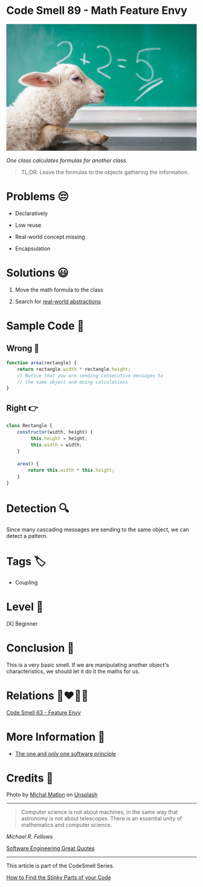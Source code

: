 # Code Smell 89 - Math Feature Envy

![Code Smell 89 - Math Feature Envy](Code%20Smell%2089%20-%20Math%20Feature%20Envy.jpg)

*One class calculates formulas for another class.*

> TL;DR: Leave the formulas to the objects gathering the information.

# Problems 😔 

- Declaratively

- Low reuse

- Real-world concept missing

- Encapsulation

# Solutions 😃

1. Move the math formula to the class

2. Search for [real-world abstractions](https://github.com/mcsee/Software-Design-Articles/tree/main/Articles/Theory/The%20One%20and%20Only%20Software%20Design%20Principle/readme.md)

# Sample Code 📖

## Wrong 🚫

<!-- [Gist Url](https://gist.github.com/mcsee/4b3483f5be825913df7a6c709efebdbc) -->

```javascript
function area(rectangle) { 
    return rectangle.width * rectangle.height;
    // Notice that you are sending consecutive messages to
    // the same object and doing calculations
}
```

## Right 👉

<!-- [Gist Url](https://gist.github.com/mcsee/891b1df84cd9e0528fad2dae42322c54) -->

```javascript
class Rectangle {
    constructor(width, height) { 
         this.height = height;
         this.width = width;
    }
 
    area() {
        return this.width * this.height;
    }
}
```

# Detection 🔍

Since many cascading messages are sending to the same object, we can detect a pattern.

# Tags 🏷️

- Coupling

# Level 🔋

[X] Beginner

# Conclusion 🏁

This is a very basic smell. If we are manipulating another object's characteristics, we should let it do it the maths for us.

# Relations 👩‍❤️‍💋‍👨

[Code Smell 63 - Feature Envy](https://github.com/mcsee/Software-Design-Articles/tree/main/Articles/Code%20Smells/Code%20Smell%2063%20-%20Feature%20Envy/readme.md)

# More Information 📕

- [The one and only one software principle](https://github.com/mcsee/Software-Design-Articles/tree/main/Articles/Theory/The%20One%20and%20Only%20Software%20Design%20Principle/readme.md)

# Credits 🙏

Photo by [Michal Matlon](https://unsplash.com/@michalmatlon) on [Unsplash](https://unsplash.com/s/photos/math)
  
* * *

> Computer science is not about machines, in the same way that astronomy is not about telescopes. There is an essential unity of mathematics and computer science.

_Michael R. Fellows_
 
[Software Engineering Great Quotes](https://github.com/mcsee/Software-Design-Articles/tree/main/Articles/Quotes/Software%20Engineering%20Great%20Quotes/readme.md)

* * *

This article is part of the CodeSmell Series.

[How to Find the Stinky Parts of your Code](https://github.com/mcsee/Software-Design-Articles/tree/main/Articles/Code%20Smells/How%20to%20Find%20the%20Stinky%20parts%20of%20your%20Code/readme.md)
